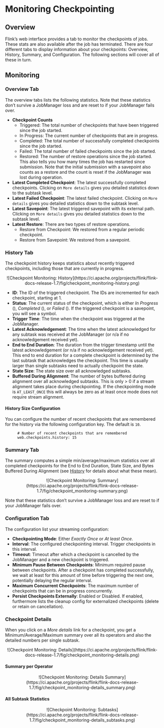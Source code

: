

# Monitoring Checkpointing

## Overview

Flink’s web interface provides a tab to monitor the checkpoints of jobs. These stats are also available after the job has terminated. There are four different tabs to display information about your checkpoints: Overview, History, Summary, and Configuration. The following sections will cover all of these in turn.

## Monitoring

### Overview Tab

The overview tabs lists the following statistics. Note that these statistics don’t survive a JobManager loss and are reset to if your JobManager fails over.

*   **Checkpoint Counts**
    *   Triggered: The total number of checkpoints that have been triggered since the job started.
    *   In Progress: The current number of checkpoints that are in progress.
    *   Completed: The total number of successfully completed checkpoints since the job started.
    *   Failed: The total number of failed checkpoints since the job started.
    *   Restored: The number of restore operations since the job started. This also tells you how many times the job has restarted since submission. Note that the initial submission with a savepoint also counts as a restore and the count is reset if the JobManager was lost during operation.
*   **Latest Completed Checkpoint**: The latest successfully completed checkpoints. Clicking on `More details` gives you detailed statistics down to the subtask level.
*   **Latest Failed Checkpoint**: The latest failed checkpoint. Clicking on `More details` gives you detailed statistics down to the subtask level.
*   **Latest Savepoint**: The latest triggered savepoint with its external path. Clicking on `More details` gives you detailed statistics down to the subtask level.
*   **Latest Restore**: There are two types of restore operations.
    *   Restore from Checkpoint: We restored from a regular periodic checkpoint.
    *   Restore from Savepoint: We restored from a savepoint.

### History Tab

The checkpoint history keeps statistics about recently triggered checkpoints, including those that are currently in progress.

<center>![Checkpoint Monitoring: History](https://ci.apache.org/projects/flink/flink-docs-release-1.7/fig/checkpoint_monitoring-history.png)</center>

*   **ID**: The ID of the triggered checkpoint. The IDs are incremented for each checkpoint, starting at 1.
*   **Status**: The current status of the checkpoint, which is either _In Progress_ (), _Completed_ (), or _Failed_ (). If the triggered checkpoint is a savepoint, you will see a symbol.
*   **Trigger Time**: The time when the checkpoint was triggered at the JobManager.
*   **Latest Acknowledgement**: The time when the latest acknowledged for any subtask was received at the JobManager (or n/a if no acknowledgement received yet).
*   **End to End Duration**: The duration from the trigger timestamp until the latest acknowledgement (or n/a if no acknowledgement received yet). This end to end duration for a complete checkpoint is determined by the last subtask that acknowledges the checkpoint. This time is usually larger than single subtasks need to actually checkpoint the state.
*   **State Size**: The state size over all acknowledged subtasks.
*   **Buffered During Alignment**: The number of bytes buffered during alignment over all acknowledged subtasks. This is only &gt; 0 if a stream alignment takes place during checkpointing. If the checkpointing mode is `AT_LEAST_ONCE` this will always be zero as at least once mode does not require stream alignment.

#### History Size Configuration

You can configure the number of recent checkpoints that are remembered for the history via the following configuration key. The default is `10`.

<figure class="highlight">

```
# Number of recent checkpoints that are remembered
web.checkpoints.history: 15
```

</figure>

### Summary Tab

The summary computes a simple min/average/maximum statistics over all completed checkpoints for the End to End Duration, State Size, and Bytes Buffered During Alignment (see [History](#history) for details about what these mean).

<center>![Checkpoint Monitoring: Summary](https://ci.apache.org/projects/flink/flink-docs-release-1.7/fig/checkpoint_monitoring-summary.png)</center>

Note that these statistics don’t survive a JobManager loss and are reset to if your JobManager fails over.

### Configuration Tab

The configuration list your streaming configuration:

*   **Checkpointing Mode**: Either _Exactly Once_ or _At least Once_.
*   **Interval**: The configured checkpointing interval. Trigger checkpoints in this interval.
*   **Timeout**: Timeout after which a checkpoint is cancelled by the JobManager and a new checkpoint is triggered.
*   **Minimum Pause Between Checkpoints**: Minimum required pause between checkpoints. After a checkpoint has completed successfully, we wait at least for this amount of time before triggering the next one, potentially delaying the regular interval.
*   **Maximum Concurrent Checkpoints**: The maximum number of checkpoints that can be in progress concurrently.
*   **Persist Checkpoints Externally**: Enabled or Disabled. If enabled, furthermore lists the cleanup config for externalized checkpoints (delete or retain on cancellation).

### Checkpoint Details

When you click on a _More details_ link for a checkpoint, you get a Minimum/Average/Maximum summary over all its operators and also the detailed numbers per single subtask.

<center>![Checkpoint Monitoring: Details](https://ci.apache.org/projects/flink/flink-docs-release-1.7/fig/checkpoint_monitoring-details.png)</center>

#### Summary per Operator

<center>![Checkpoint Monitoring: Details Summary](https://ci.apache.org/projects/flink/flink-docs-release-1.7/fig/checkpoint_monitoring-details_summary.png)</center>

#### All Subtask Statistics

<center>![Checkpoint Monitoring: Subtasks](https://ci.apache.org/projects/flink/flink-docs-release-1.7/fig/checkpoint_monitoring-details_subtasks.png)</center>

